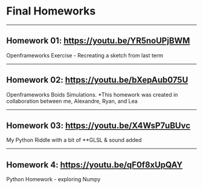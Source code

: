# Final Homeworks

----------

## Homework 01: https://youtu.be/YR5noUPjBWM
Openframeworks Exercise - Recreating a sketch from last term

----------

## Homework 02: https://youtu.be/bXepAub075U
Openframeworks Boids Simulations. 
*This homework was created in collaboration between me, Alexandre, Ryan, and Lea

----------

## Homework 03: https://youtu.be/X4WsP7uBUvc
My Python Riddle with a bit of **GLSL & sound added

----------

## Homework 4: https://youtu.be/qF0f8xUpQAY
Python Homework - exploring Numpy
